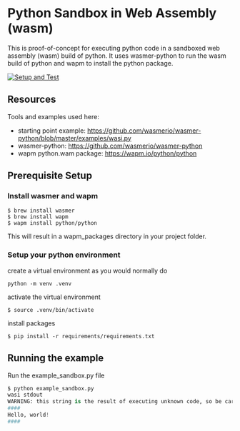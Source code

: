 # Python Sandbox in Web Assembly (wasm)

This is proof-of-concept for executing python code in a sandboxed web assembly (wasm) build of python.
It uses wasmer-python to  run the wasm build of python and wapm to install the python package.

[![Setup and Test](https://github.com/jimkring/python-sandbox-wasm/actions/workflows/python-app.yml/badge.svg)](https://github.com/jimkring/python-sandbox-wasm/actions/workflows/python-app.yml)

## Resources
Tools and examples used here:

- starting point example: https://github.com/wasmerio/wasmer-python/blob/master/examples/wasi.py
- wasmer-python: https://github.com/wasmerio/wasmer-python
- wapm python.wam package: https://wapm.io/python/python

## Prerequisite Setup
### Install wasmer and wapm

```shell
$ brew install wasmer
$ brew install wapm
$ wapm install python/python
```

This will result in a wapm_packages directory in your project folder.

### Setup your python environment

create a virtual environment as you would normally do
```shell
python -m venv .venv
```

activate the virtual environment
```shell
$ source .venv/bin/activate
```

install packages
```shell
$ pip install -r requirements/requirements.txt
```

## Running the example

Run the example_sandbox.py file
```python
$ python example_sandbox.py
wasi stdout
WARNING: this string is the result of executing unknown code, so be careful how you use it!
####
Hello, world!
####
```
